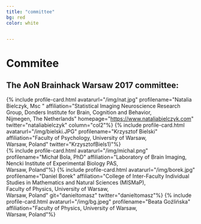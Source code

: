 ```yaml
---
title: "committee"
bg: red
color: white	


---
```


# Commitee

## The AoN Brainhack Warsaw 2017 committee:

{% include profile-card.html avatarurl="/img/nat.jpg" profilename="Natalia Bielczyk, Msc " affiliation="Statistical Imaging Neuroscience Research Group, Donders Institute for Brain, Cognition and Behavior, <br>Nijmegen, The Netherlands" homepage="https://www.nataliabielczyk.com" twitter="nataliabielczyk" column="col2"%}
{% include profile-card.html avatarurl="/img/bielski.JPG" profilename="Krzysztof Bielski" affiliation="Faculty of Psychology, University of Warsaw,<br> Warsaw, Poland"  twitter="KrzysztofBiels1)"%}	
{% include profile-card.html avatarurl="/img/michal.png" profilename="Michał Bola, PhD" affiliation="Laboratory of Brain Imaging, Nencki Institute of Experimental Biology PAS,<br> Warsaw, Poland"%}
{% include profile-card.html avatarurl="/img/borek.jpg" profilename="Daniel Borek" affiliation="College of Inter-Faculty Individual Studies in Mathematics and Natural Sciences (MISMaP),<br> Faculty of Physics, University of Warsaw, <br>Warsaw, Poland" git="danieltomasz" twitter="danieltomasz"%}
{% include profile-card.html avatarurl="/img/bg.jpeg" profilename="Beata Goźlińska" affiliation="Faculty of Physics, University of Warsaw,<br> Warsaw, Poland"%}	


